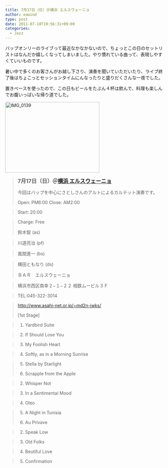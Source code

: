 ```yaml
---
title: 7月17日（日）＠横浜 エルスウェーニョ
author: eawind
type: post
date: 2011-07-18T19:56:31+09:00
categories:
  - Jazz
---
```

バップオンリーのライブって最近なかなかないので、ちょっとこの日のセットリストはなんだか嬉しくなってしまいました。やり慣れている曲って、表現しやすくていいものです。

暑い中で多くのお客さんがお越し下さり、演奏を聞いていただいたり、ライブ終了後はちょこっとセッションタイムにんなったりと盛りだくさんな一夜でした。

置きベースを使ったので、この日もビールをたぶん４杯は飲んで、料理も楽しんでお腹いっぱいな帰り道でした。

[<img class="alignnone size-medium wp-image-921" src="/img/wp/2011/07/IMG_0139.jpg" alt="IMG_0139" width="300" height="225" srcset="/img/wp/2011/07/IMG_0139.jpg 300w, /img/wp/2011/07/IMG_0139-1024x768.jpg 1024w" sizes="(max-width: 300px) 100vw, 300px" />][1]

> **<big>7月17日（日）＠<a href="http://www.asahi-net.or.jp/%7Emd2n-iwks/" target="_blank">横浜 エルスウェーニョ</a></big>**
>
> 今回はバップを中心にさとしさんのアルトによるカルテット演奏です。
>
> Open: PM6:00 Close: AM2:00

> Start: 20:00

> Charge: Free
>
> 鈴木智 (as)

> 川道亮治 (pf)

> 風間進一 (bs)

> 横田ともなり (ds)
>
> ＢＡＲ　エルスウェーニョ

> 横浜市西区南幸２−１−２２ 相鉄ムービル３Ｆ

> TEL:045-322-3014

> <a href="http://www.asahi-net.or.jp/%7Emd2n-iwks/" target="_blank">http://www.asahi-net.or.jp/~md2n-iwks/</a>
>
> [1st Stage]

> 1. Yardbird Suite

> 2. If Should Lose You

> 3. My Foolish Heart

> 4. Softly, as in a Morning Sunrise

> 5. Stella by Starlight
>
> 1. Scrapple from the Apple

> 2. Whisper Not

> 3. In a Sentimental Mood

> 4. Oleo

> 5. A Night in Tunisia
>
> 1. Au Privave

> 2. Speak Low

> 3. Old Folks

> 4. Beutiful Love

> 5. Confirmation

 [1]: /img/wp/2011/07/IMG_0139.jpg

